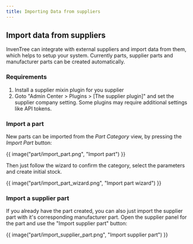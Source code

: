```yaml
---
title: Importing Data from suppliers
---
```


## Import data from suppliers

InvenTree can integrate with external suppliers and import data from them, which helps to setup your system. Currently parts, supplier parts and manufacturer parts can be created automatically.

### Requirements

1. Install a supplier mixin plugin for you supplier
2. Goto "Admin Center > Plugins > [The supplier plugin]" and set the supplier company setting. Some plugins may require additional settings like API tokens.

### Import a part

New parts can be imported from the _Part Category_ view, by pressing the _Import Part_ button:

{{ image("part/import_part.png", "Import part") }}

Then just follow the wizard to confirm the category, select the parameters and create initial stock.

{{ image("part/import_part_wizard.png", "Import part wizard") }}

### Import a supplier part

If you already have the part created, you can also just import the supplier part with it's corresponding manufacturer part. Open the supplier panel for the part and use the "Import supplier part" button:

{{ image("part/import_supplier_part.png", "Import supplier part") }}
